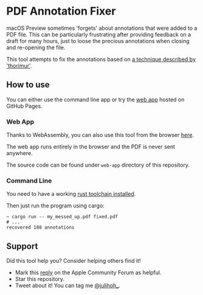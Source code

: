 # PDF Annotation Fixer

macOS Preview sometimes 'forgets' about annotations that were added to a PDF file.
This can be particularly frustrating after providing feedback on a draft for many hours, just to loose the precious annotations when closing and re-opening the file.

This tool attempts to fix the annotations based on [a technique described by 'thorimur'](https://discussions.apple.com/thread/251532057?answerId=251532057021#251532057021).


## How to use

You can either use the command line app or try the [web app](https://julihoh.github.io/pdf_annotation_fix/web-app/dist/index.html) hosted on GitHub Pages.

### Web App

Thanks to WebAssembly, you can also use this tool from the browser [here](https://julihoh.github.io/pdf_annotation_fix/web-app/dist/index.html).

The web app runs entirely in the browser and the PDF is never sent anywhere.

The source code can be found under `web-app` directory of this repository.

### Command Line

You need to have a working [rust toolchain installed](https://www.rust-lang.org/tools/install).

Then just run the program using cargo:
```shell
~ cargo run -- my_messed_up.pdf fixed.pdf
# ...
recovered 188 annotations
```

## Support

Did this tool help you? Consider helping others find it!
* Mark this [reply](https://discussions.apple.com/thread/253093013?answerId=255798424022#255798424022) on the Apple Community Forum as helpful.
* Star this repository.
* Tweet about it! You can tag me [@julihoh_](https://twitter.com/julihoh_).